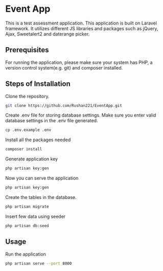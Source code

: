 # Event App

This is a test assessment application. This application is built on Laravel framework. It utilizes different JS  libraries and packages such as jQuery, Ajax, Sweetalert2 and daterange picker.

## Prerequisites
For running the application, please make sure your system has PHP, a version control system(e.g. git) and composer installed.

## Steps of Installation
Clone the repository.

```bash
git clone https://github.com/Rushan221/EventApp.git
```
Create .env file for storing database settings. Make sure you enter valid database settings in the .env file generated.
```bash
cp .env.example .env
```
Install all the packages needed
```bash
composer install
```
Generate application key
```bash
php artisan key:gen
```
Now you can serve the application
```bash
php artisan key:gen
```
Create the tables in the database.
```bash
php artisan migrate
```
Insert few data using seeder
```bash
php artisan db:seed
```

## Usage
Run the application
```bash
php artisan serve --port 8000
```

